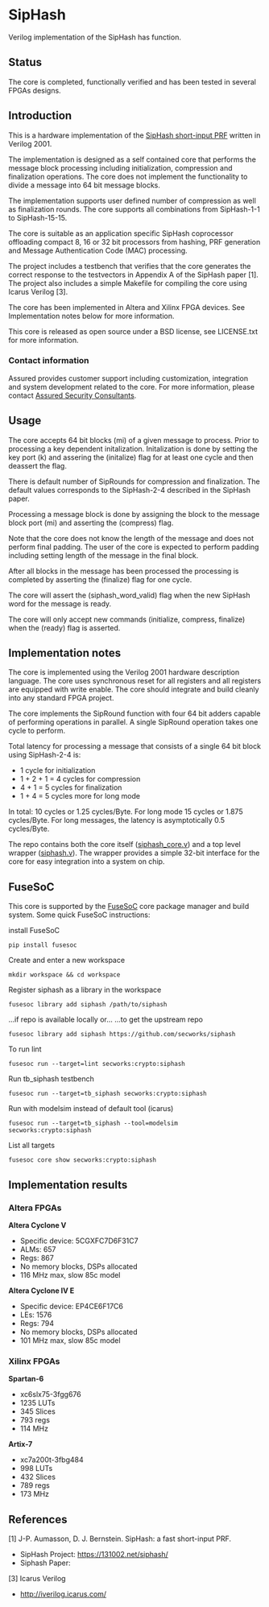 # SipHash #
Verilog implementation of the SipHash has function.

## Status ##
The core is completed, functionally verified and has been tested in
several FPGAs designs.


## Introduction ##
This is a hardware implementation of the [SipHash short-input
PRF](https://131002.net/siphash/siphash.pdf) written in Verilog 2001.

The implementation is designed as a self contained core that performs
the message block processing including initialization, compression and
finalization operations. The core does not implement the functionality
to divide a message into 64 bit message blocks.

The implementation supports user defined number of
compression as well as finalization rounds. The core supports all
combinations from SipHash-1-1 to SipHash-15-15.

The core is suitable as an application specific SipHash coprocessor
offloading compact 8, 16 or 32 bit processors from hashing, PRF
generation and Message Authentication Code (MAC) processing.

The project includes a testbench that verifies that the core generates
the correct response to the testvectors in Appendix A of the SipHash
paper [1]. The project also includes a simple Makefile for compiling the
core using Icarus Verilog [3].

The core has been implemented in Altera and Xilinx FPGA devices. See
Implementation notes below for more information.

This core is released as open source under a BSD license, see
LICENSE.txt for more information.


### Contact information ##
Assured provides customer support including customization, integration
and system development related to the core. For more information,
please contact [Assured Security
Consultants](https://www.assured.se/contact).


## Usage ##

The core accepts 64 bit blocks (mi) of a given message to process. Prior
to processing a key dependent initalization. Initalization is done by
setting the key port (k) and assering the (initalize) flag for at least
one cycle and then deassert the flag.

There is default number of SipRounds for compression and
finalization. The default values corresponds to the SipHash-2-4
described in the SipHash paper.

Processing a message block is done by assigning the block to the message
block port (mi) and asserting the (compress) flag.

Note that the core does not know the length of the message and does not
perform final padding. The user of the core is expected to perform
padding including setting length of the message in the final block.

After all blocks in the message has been processed the processing is
completed by asserting the (finalize) flag for one cycle.

The core will assert the (siphash_word_valid) flag when the new SipHash
word for the message is ready.

The core will only accept new commands (initialize, compress, finalize)
when the (ready) flag is asserted.


## Implementation notes ##

The core is implemented using the Verilog 2001 hardware description
language. The core uses synchronous reset for all registers and all
registers are equipped with write enable. The core should integrate and
build cleanly into any standard FPGA project.

The core implements the SipRound function with four 64 bit adders capable
of performing operations in parallel. A single SipRound operation takes
one cycle to perform.

Total latency for processing a message that consists of a single 64 bit
block using SipHash-2-4 is:

 - 1 cycle for initialization
 - 1 + 2 + 1 = 4 cycles for compression
 - 4 + 1 = 5 cycles for finalization
 - 1 + 4 = 5 cycles more for long mode

In total: 10 cycles or 1.25 cycles/Byte.
For long mode 15 cycles or 1.875 cycles/Byte.
For long messages, the latency is asymptotically 0.5 cycles/Byte.


The repo contains both the core itself ([siphash_core.v](https://github.com/secworks/siphash/blob/master/src/rtl/siphash_core.v)) and
a top level wrapper
([siphash.v](https://github.com/secworks/siphash/blob/master/src/rtl/siphash.v)). The
wrapper provides a simple 32-bit interface for the core for easy
integration into a system on chip.


## FuseSoC
This core is supported by the
[FuseSoC](https://github.com/olofk/fusesoc) core package manager and
build system. Some quick  FuseSoC instructions:

install FuseSoC
~~~
pip install fusesoc
~~~

Create and enter a new workspace
~~~
mkdir workspace && cd workspace
~~~

Register siphash as a library in the workspace
~~~
fusesoc library add siphash /path/to/siphash
~~~

...if repo is available locally or...
...to get the upstream repo
~~~
fusesoc library add siphash https://github.com/secworks/siphash
~~~

To run lint
~~~
fusesoc run --target=lint secworks:crypto:siphash
~~~

Run tb_siphash testbench
~~~
fusesoc run --target=tb_siphash secworks:crypto:siphash
~~~

Run with modelsim instead of default tool (icarus)
~~~
fusesoc run --target=tb_siphash --tool=modelsim secworks:crypto:siphash
~~~

List all targets
~~~
fusesoc core show secworks:crypto:siphash
~~~

## Implementation results ##

### Altera FPGAs ###

**Altera Cyclone V**

- Specific device: 5CGXFC7D6F31C7
- ALMs: 657
- Regs: 867
- No memory blocks, DSPs allocated
- 116 MHz max, slow 85c model


**Altera Cyclone IV E**

- Specific device: EP4CE6F17C6
- LEs: 1576
- Regs: 794
- No memory blocks, DSPs allocated
- 101 MHz max, slow 85c model


### Xilinx FPGAs ###

**Spartan-6**
- xc6slx75-3fgg676
- 1235 LUTs
- 345 Slices
- 793 regs
- 114 MHz

**Artix-7**
- xc7a200t-3fbg484
- 998 LUTs
- 432 Slices
- 789 regs
- 173 MHz


## References ##

[1] J-P. Aumasson, D. J. Bernstein. SipHash: a fast short-input PRF.

  - SipHash Project: https://131002.net/siphash/
  - Siphash Paper:


[3] Icarus Verilog

  - http://iverilog.icarus.com/
